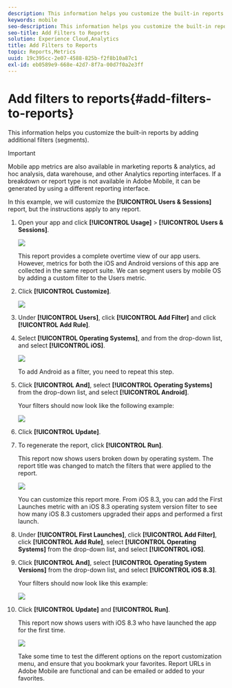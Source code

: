 ```yaml
---
description: This information helps you customize the built-in reports by adding additional filters (segments).
keywords: mobile
seo-description: This information helps you customize the built-in reports by adding additional filters (segments).
seo-title: Add Filters to Reports
solution: Experience Cloud,Analytics
title: Add Filters to Reports
topic: Reports,Metrics
uuid: 19c395cc-2e07-4588-825b-f2f8b10a87c1
exl-id: eb0589e9-668e-42d7-8f7a-00d7f0a2e3ff
---
```

# Add filters to reports{#add-filters-to-reports}

This information helps you customize the built-in reports by adding additional filters (segments).

>[!IMPORTANT]
>
>Mobile app metrics are also available in marketing reports & analytics, ad hoc analysis, data warehouse, and other Analytics reporting interfaces. If a breakdown or report type is not available in Adobe Mobile, it can be generated by using a different reporting interface.

In this example, we will customize the **[!UICONTROL Users & Sessions]** report, but the instructions apply to any report. 

1. Open your app and click **[!UICONTROL Usage]** > **[!UICONTROL Users & Sessions]**.

   ![](assets/customize1.png)

   This report provides a complete overtime view of our app users. However, metrics for both the iOS and Android versions of this app are collected in the same report suite. We can segment users by mobile OS by adding a custom filter to the Users metric. 

1. Click **[!UICONTROL Customize]**.

   ![](assets/customize2.png)

1. Under **[!UICONTROL Users]**, click **[!UICONTROL Add Filter]** and click **[!UICONTROL Add Rule]**.

1. Select **[!UICONTROL Operating Systems]**, and from the drop-down list, and select **[!UICONTROL iOS]**.

   ![](assets/customize3.png)

   To add Android as a filter, you need to repeat this step. 

1. Click **[!UICONTROL And]**, select **[!UICONTROL Operating Systems]** from the drop-down list, and select **[!UICONTROL Android]**.

   Your filters should now look like the following example:

   ![](assets/customize4.png)

1. Click **[!UICONTROL Update]**.
1. To regenerate the report, click **[!UICONTROL Run]**.

   This report now shows users broken down by operating system. The report title was changed to match the filters that were applied to the report.

   ![](assets/customize5.png)

   You can customize this report more. From iOS 8.3, you can add the First Launches metric with an iOS 8.3 operating system version filter to see how many iOS 8.3 customers upgraded their apps and performed a first launch. 
1. Under **[!UICONTROL First Launches]**, click **[!UICONTROL Add Filter]**, click **[!UICONTROL Add Rule]**, select **[!UICONTROL Operating Systems]** from the drop-down list, and select **[!UICONTROL iOS]**.
1. Click **[!UICONTROL And]**, select **[!UICONTROL Operating System Versions]** from the drop-down list, and select **[!UICONTROL iOS 8.3]**.

   Your filters should now look like this example:

   ![](assets/customize6.png)

1. Click **[!UICONTROL Update]** and **[!UICONTROL Run]**.

   This report now shows users with iOS 8.3 who have launched the app for the first time.

   ![](assets/customize7.png)

   Take some time to test the different options on the report customization menu, and ensure that you bookmark your favorites. Report URLs in Adobe Mobile are functional and can be emailed or added to your favorites.
